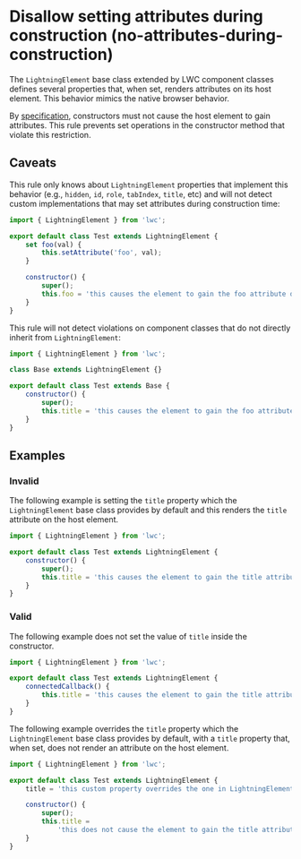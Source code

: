 # Disallow setting attributes during construction (no-attributes-during-construction)

The `LightningElement` base class extended by LWC component classes defines several properties that, when set, renders
attributes on its host element. This behavior mimics the native browser behavior.

By [specification](https://html.spec.whatwg.org/multipage/custom-elements.html#custom-element-conformance), constructors
must not cause the host element to gain attributes. This rule prevents set operations in the constructor method that
violate this restriction.

## Caveats

This rule only knows about `LightningElement` properties that implement this behavior (e.g., `hidden`, `id`, `role`,
`tabIndex`, `title`, etc) and will not detect custom implementations that may set attributes during construction time:

```js
import { LightningElement } from 'lwc';

export default class Test extends LightningElement {
    set foo(val) {
        this.setAttribute('foo', val);
    }

    constructor() {
        super();
        this.foo = 'this causes the element to gain the foo attribute during construction';
    }
}
```

This rule will not detect violations on component classes that do not directly inherit from `LightningElement`:

```js
import { LightningElement } from 'lwc';

class Base extends LightningElement {}

export default class Test extends Base {
    constructor() {
        super();
        this.title = 'this causes the element to gain the foo attribute during construction';
    }
}
```

## Examples

### Invalid

The following example is setting the `title` property which the `LightningElement` base class provides by default and
this renders the `title` attribute on the host element.

```js
import { LightningElement } from 'lwc';

export default class Test extends LightningElement {
    constructor() {
        super();
        this.title = 'this causes the element to gain the title attribute during construction';
    }
}
```

### Valid

The following example does not set the value of `title` inside the constructor.

```js
import { LightningElement } from 'lwc';

export default class Test extends LightningElement {
    connectedCallback() {
        this.title = 'this causes the element to gain the title attribute upon connection';
    }
}
```

The following example overrides the `title` property which the `LightningElement` base class provides by default, with a
`title` property that, when set, does not render an attribute on the host element.

```js
import { LightningElement } from 'lwc';

export default class Test extends LightningElement {
    title = 'this custom property overrides the one in LightningElement';

    constructor() {
        super();
        this.title =
            'this does not cause the element to gain the title attribute during construction';
    }
}
```
